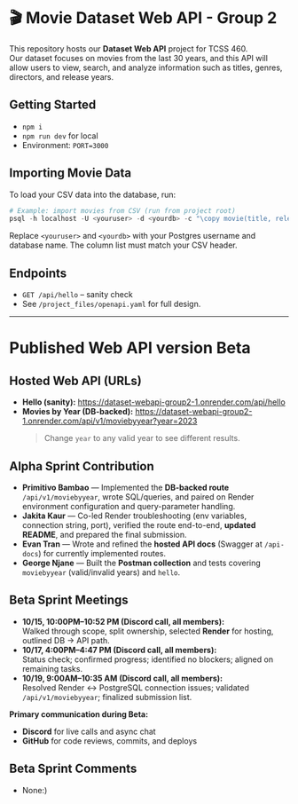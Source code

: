 # 🎬 Movie Dataset Web API - Group 2

This repository hosts our **Dataset Web API** project for TCSS 460.  
Our dataset focuses on movies from the last 30 years, and this API will allow users to view, search, and analyze information such as titles, genres, directors, and release years.

## Getting Started
- `npm i`
- `npm run dev` for local
- Environment: `PORT=3000`

## Importing Movie Data
To load your CSV data into the database, run:

```powershell
# Example: import movies from CSV (run from project root)
psql -h localhost -U <youruser> -d <yourdb> -c "\copy movie(title, release_year, runtime_minutes, rating, box_office, director_id, country_id) FROM './data/movies_last30years.csv' CSV HEADER;"
```
Replace `<youruser>` and `<yourdb>` with your Postgres username and database name. The column list must match your CSV header.

## Endpoints
- `GET /api/hello` – sanity check
- See `/project_files/openapi.yaml` for full design.

---
# Published Web API version Beta

## Hosted Web API (URLs)
- **Hello (sanity):** https://dataset-webapi-group2-1.onrender.com/api/hello  
- **Movies by Year (DB-backed):** https://dataset-webapi-group2-1.onrender.com/api/v1/moviebyyear?year=2023  
  > Change `year` to any valid year to see different results.

## Alpha Sprint Contribution
- **Primitivo Bambao** — Implemented the **DB-backed route** `/api/v1/moviebyyear`, wrote SQL/queries, and paired on Render environment configuration and query-parameter handling.
- **Jakita Kaur** — Co-led Render troubleshooting (env variables, connection string, port), verified the route end-to-end, **updated README**, and prepared the final submission.  
- **Evan Tran** — Wrote and refined the **hosted API docs** (Swagger at `/api-docs`) for currently implemented routes.
- **George Njane** — Built the **Postman collection** and tests covering `moviebyyear` (valid/invalid years) and `hello`.  
  
## Beta Sprint Meetings
- **10/15, 10:00PM–10:52 PM (Discord call, all members):**  
  Walked through scope, split ownership, selected **Render** for hosting, outlined DB → API path.
- **10/17, 4:00PM–4:47 PM (Discord call, all members):**  
  Status check; confirmed progress; identified no blockers; aligned on remaining tasks.
- **10/19, 9:00AM–10:35 AM (Discord call, all members):**  
  Resolved Render ↔ PostgreSQL connection issues; validated `/api/v1/moviebyyear`; finalized submission list.

**Primary communication during Beta:**  
- **Discord** for live calls and async chat  
- **GitHub** for code reviews, commits, and deploys

## Beta Sprint Comments
- None:)


